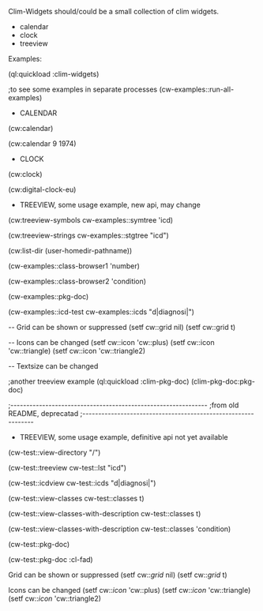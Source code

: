 Clim-Widgets should/could be a small collection of clim widgets. 


- calendar
- clock
- treeview



Examples:

(ql:quickload :clim-widgets)

;to see some examples in separate processes
(cw-examples::run-all-examples)



- CALENDAR

(cw:calendar)

(cw:calendar 9 1974)


- CLOCK

(cw:clock)

(cw:digital-clock-eu)


- TREEVIEW, some usage example, new api, may change

(cw:treeview-symbols cw-examples::symtree 'icd)

(cw:treeview-strings cw-examples::stgtree "icd")

(cw:list-dir (user-homedir-pathname))

(cw-examples::class-browser1 'number)

(cw-examples::class-browser2 'condition)

(cw-examples::pkg-doc)

(cw-examples::icd-test cw-examples::icds "d|diagnosi|")

-- Grid can be shown or suppressed
(setf cw::grid nil) (setf cw::grid t) 

-- Icons can be changed
(setf cw::icon 'cw::plus) 
(setf cw::icon 'cw::triangle)
(setf cw::icon 'cw::triangle2)

-- Textsize can be changed


;another treeview example
(ql:quickload :clim-pkg-doc)
(clim-pkg-doc:pkg-doc)



;--------------------------------------------------------------
;from old README, deprecatad
;--------------------------------------------------------------

- TREEVIEW, some usage example, definitive api not yet available

(cw-test::view-directory "/")  

(cw-test::treeview cw-test::lst "icd")

(cw-test::icdview cw-test::icds "d|diagnosi|")

(cw-test::view-classes cw-test::classes t)

(cw-test::view-classes-with-description cw-test::classes t) 

(cw-test::view-classes-with-description cw-test::classes 'condition)

(cw-test::pkg-doc)

(cw-test::pkg-doc :cl-fad)

Grid can be shown or suppressed
(setf cw::*grid* nil) (setf cw::*grid* t) 

Icons can be changed
(setf cw::*icon* 'cw::plus) 
(setf cw::*icon* 'cw::triangle)
(setf cw::*icon* 'cw::triangle2)


